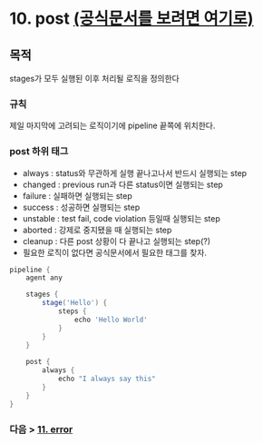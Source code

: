 # 10. post [(공식문서를 보려면 여기로)](https://www.jenkins.io/doc/book/pipeline/syntax/#post)
## 목적
stages가 모두 실행된 이후 처리될 로직을 정의한다
### 규칙
제일 마지막에 고려되는 로직이기에 pipeline 끝쪽에 위치한다.
### post 하위 태그
- always : status와 무관하게 실행 끝나고나서 반드시 실행되는 step
- changed : previous run과 다른 status이면 실행되는 step
- failure : 실패하면 실행되는 step
- success : 성공하면 실행되는 step
- unstable : test fail, code violation 등일때 실행되는 step
- aborted : 강제로 중지됐을 때 실행되는 step
- cleanup : 다른 post 상황이 다 끝나고 실행되는 step(?)
- 필요한 로직이 없다면 공식문서에서 필요한 태그를 찾자.
```groovy
pipeline {
    agent any 

    stages {
        stage('Hello') { 
            steps { 
                echo 'Hello World'
            }
        }
    }
    
    post {
        always {
            echo "I always say this"
        }
    }
}
```

### 다음 > [11. error](11.%20error.md)

